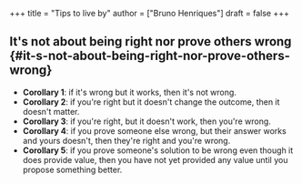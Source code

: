 +++
title = "Tips to live by"
author = ["Bruno Henriques"]
draft = false
+++

## It's not about being right nor prove others wrong {#it-s-not-about-being-right-nor-prove-others-wrong}

-   **Corollary 1**: if it's wrong but it works, then it's not wrong.
-   **Corollary 2**: if you're right but it doesn't change the outcome, then it doesn't matter.
-   **Corollary 3**: if you're right, but it doesn't work, then you're wrong.
-   **Corollary 4**: if you prove someone else wrong, but their answer works and yours doesn't, then they're right and you're wrong.
-   **Corollary 5**: if you prove someone's solution to be wrong even though it does provide value, then you have not yet provided any value until you propose something better.
